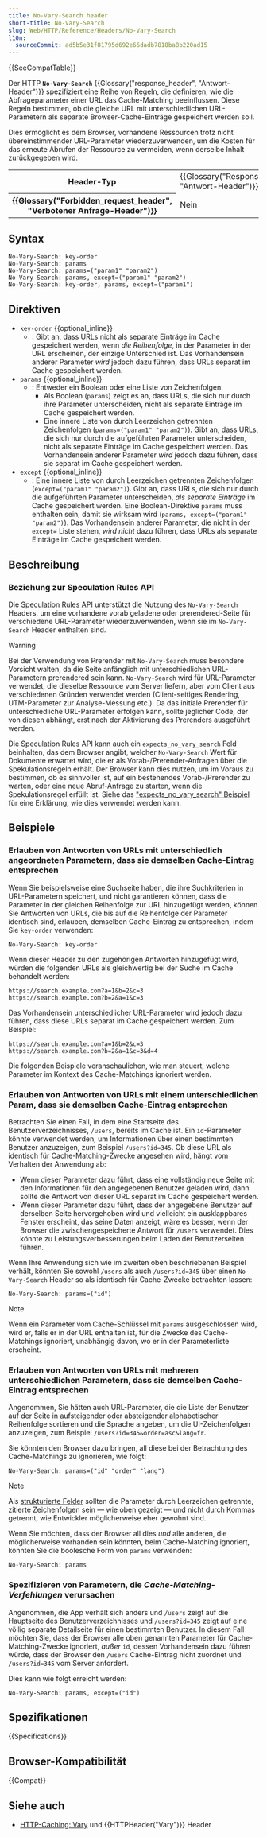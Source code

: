 ```yaml
---
title: No-Vary-Search header
short-title: No-Vary-Search
slug: Web/HTTP/Reference/Headers/No-Vary-Search
l10n:
  sourceCommit: ad5b5e31f81795d692e66dadb7818ba8b220ad15
---
```


{{SeeCompatTable}}

Der HTTP **`No-Vary-Search`** {{Glossary("response_header", "Antwort-Header")}} spezifiziert eine Reihe von Regeln, die definieren, wie die Abfrageparameter einer URL das Cache-Matching beeinflussen. Diese Regeln bestimmen, ob die gleiche URL mit unterschiedlichen URL-Parametern als separate Browser-Cache-Einträge gespeichert werden soll.

Dies ermöglicht es dem Browser, vorhandene Ressourcen trotz nicht übereinstimmender URL-Parameter wiederzuverwenden, um die Kosten für das erneute Abrufen der Ressource zu vermeiden, wenn derselbe Inhalt zurückgegeben wird.

<table class="properties">
  <tbody>
    <tr>
      <th scope="row">Header-Typ</th>
      <td>{{Glossary("Response_header", "Antwort-Header")}}</td>
    </tr>
    <tr>
      <th scope="row">{{Glossary("Forbidden_request_header", "Verbotener Anfrage-Header")}}</th>
      <td>Nein</td>
    </tr>
  </tbody>
</table>

## Syntax

```http
No-Vary-Search: key-order
No-Vary-Search: params
No-Vary-Search: params=("param1" "param2")
No-Vary-Search: params, except=("param1" "param2")
No-Vary-Search: key-order, params, except=("param1")
```

## Direktiven

- `key-order` {{optional_inline}}
  - : Gibt an, dass URLs nicht als separate Einträge im Cache gespeichert werden, wenn _die Reihenfolge_, in der Parameter in der URL erscheinen, der einzige Unterschied ist. Das Vorhandensein anderer Parameter _wird_ jedoch dazu führen, dass URLs separat im Cache gespeichert werden.
- `params` {{optional_inline}}
  - : Entweder ein Boolean oder eine Liste von Zeichenfolgen:
    - Als Boolean (`params`) zeigt es an, dass URLs, die sich nur durch ihre Parameter unterscheiden, nicht als separate Einträge im Cache gespeichert werden.
    - Eine innere Liste von durch Leerzeichen getrennten Zeichenfolgen (`params=("param1" "param2")`).
      Gibt an, dass URLs, die sich nur durch die aufgeführten Parameter unterscheiden, nicht als separate Einträge im Cache gespeichert werden. Das Vorhandensein anderer Parameter _wird_ jedoch dazu führen, dass sie separat im Cache gespeichert werden.
- `except` {{optional_inline}}
  - : Eine innere Liste von durch Leerzeichen getrennten Zeichenfolgen (`except=("param1" "param2")`).
    Gibt an, dass URLs, die sich nur durch die aufgeführten Parameter unterscheiden, _als separate Einträge_ im Cache gespeichert werden. Eine Boolean-Direktive `params` muss enthalten sein, damit sie wirksam wird (`params, except=("param1" "param2")`). Das Vorhandensein anderer Parameter, die nicht in der `except=` Liste stehen, _wird nicht_ dazu führen, dass URLs als separate Einträge im Cache gespeichert werden.

## Beschreibung

### Beziehung zur Speculation Rules API

Die [Speculation Rules API](/de/docs/Web/API/Speculation_Rules_API) unterstützt die Nutzung des `No-Vary-Search` Headers, um eine vorhandene vorab geladene oder prerendered-Seite für verschiedene URL-Parameter wiederzuverwenden, wenn sie im `No-Vary-Search` Header enthalten sind.

> [!WARNING]
> Bei der Verwendung von Prerender mit `No-Vary-Search` muss besondere Vorsicht walten, da die Seite anfänglich mit unterschiedlichen URL-Parametern prerendered sein kann. `No-Vary-Search` wird für URL-Parameter verwendet, die dieselbe Ressource vom Server liefern, aber vom Client aus verschiedenen Gründen verwendet werden (Client-seitiges Rendering, UTM-Parameter zur Analyse-Messung etc.). Da das initiale Prerender für unterschiedliche URL-Parameter erfolgen kann, sollte jeglicher Code, der von diesen abhängt, erst nach der Aktivierung des Prerenders ausgeführt werden.

Die Speculation Rules API kann auch ein `expects_no_vary_search` Feld beinhalten, das dem Browser angibt, welcher `No-Vary-Search` Wert für Dokumente erwartet wird, die er als Vorab-/Prerender-Anfragen über die Spekulationsregeln erhält. Der Browser kann dies nutzen, um im Voraus zu bestimmen, ob es sinnvoller ist, auf ein bestehendes Vorab-/Prerender zu warten, oder eine neue Abruf-Anfrage zu starten, wenn die Spekulationsregel erfüllt ist. Siehe das ["expects_no_vary_search" Beispiel](/de/docs/Web/HTML/Reference/Elements/script/type/speculationrules#expects_no_vary_search_example) für eine Erklärung, wie dies verwendet werden kann.

## Beispiele

### Erlauben von Antworten von URLs mit unterschiedlich angeordneten Parametern, dass sie demselben Cache-Eintrag entsprechen

Wenn Sie beispielsweise eine Suchseite haben, die ihre Suchkriterien in URL-Parametern speichert, und nicht garantieren können, dass die Parameter in der gleichen Reihenfolge zur URL hinzugefügt werden, können Sie Antworten von URLs, die bis auf die Reihenfolge der Parameter identisch sind, erlauben, demselben Cache-Eintrag zu entsprechen, indem Sie `key-order` verwenden:

```http
No-Vary-Search: key-order
```

Wenn dieser Header zu den zugehörigen Antworten hinzugefügt wird, würden die folgenden URLs als gleichwertig bei der Suche im Cache behandelt werden:

```plain
https://search.example.com?a=1&b=2&c=3
https://search.example.com?b=2&a=1&c=3
```

Das Vorhandensein unterschiedlicher URL-Parameter wird jedoch dazu führen, dass diese URLs separat im Cache gespeichert werden. Zum Beispiel:

```plain
https://search.example.com?a=1&b=2&c=3
https://search.example.com?b=2&a=1&c=3&d=4
```

Die folgenden Beispiele veranschaulichen, wie man steuert, welche Parameter im Kontext des Cache-Matchings ignoriert werden.

### Erlauben von Antworten von URLs mit einem unterschiedlichen Param, dass sie demselben Cache-Eintrag entsprechen

Betrachten Sie einen Fall, in dem eine Startseite des Benutzerverzeichnisses, `/users`, bereits im Cache ist. Ein `id`-Parameter könnte verwendet werden, um Informationen über einen bestimmten Benutzer anzuzeigen, zum Beispiel `/users?id=345`. Ob diese URL als identisch für Cache-Matching-Zwecke angesehen wird, hängt vom Verhalten der Anwendung ab:

- Wenn dieser Parameter dazu führt, dass eine vollständig neue Seite mit den Informationen für den angegebenen Benutzer geladen wird, dann sollte die Antwort von dieser URL separat im Cache gespeichert werden.
- Wenn dieser Parameter dazu führt, dass der angegebene Benutzer auf derselben Seite hervorgehoben wird und vielleicht ein ausklappbares Fenster erscheint, das seine Daten anzeigt, wäre es besser, wenn der Browser die zwischengespeicherte Antwort für `/users` verwendet. Dies könnte zu Leistungsverbesserungen beim Laden der Benutzerseiten führen.

Wenn Ihre Anwendung sich wie im zweiten oben beschriebenen Beispiel verhält, könnten Sie sowohl `/users` als auch `/users?id=345` über einen `No-Vary-Search` Header so als identisch für Cache-Zwecke betrachten lassen:

```http
No-Vary-Search: params=("id")
```

> [!NOTE]
> Wenn ein Parameter vom Cache-Schlüssel mit `params` ausgeschlossen wird, wird er, falls er in der URL enthalten ist, für die Zwecke des Cache-Matchings ignoriert, unabhängig davon, wo er in der Parameterliste erscheint.

### Erlauben von Antworten von URLs mit mehreren unterschiedlichen Parametern, dass sie demselben Cache-Eintrag entsprechen

Angenommen, Sie hätten auch URL-Parameter, die die Liste der Benutzer auf der Seite in aufsteigender oder absteigender alphabetischer Reihenfolge sortieren und die Sprache angeben, um die UI-Zeichenfolgen anzuzeigen, zum Beispiel `/users?id=345&order=asc&lang=fr`.

Sie könnten den Browser dazu bringen, all diese bei der Betrachtung des Cache-Matchings zu ignorieren, wie folgt:

```http
No-Vary-Search: params=("id" "order" "lang")
```

> [!NOTE]
> Als [strukturierte Felder](https://www.rfc-editor.org/rfc/rfc8941) sollten die Parameter durch Leerzeichen getrennte, zitierte Zeichenfolgen sein — wie oben gezeigt — und nicht durch Kommas getrennt, wie Entwickler möglicherweise eher gewohnt sind.

Wenn Sie möchten, dass der Browser all dies _und_ alle anderen, die möglicherweise vorhanden sein könnten, beim Cache-Matching ignoriert, könnten Sie die boolesche Form von `params` verwenden:

```http
No-Vary-Search: params
```

### Spezifizieren von Parametern, die _Cache-Matching-Verfehlungen_ verursachen

Angenommen, die App verhält sich anders und `/users` zeigt auf die Hauptseite des Benutzerverzeichnisses und `/users?id=345` zeigt auf eine völlig separate Detailseite für einen bestimmten Benutzer. In diesem Fall möchten Sie, dass der Browser alle oben genannten Parameter für Cache-Matching-Zwecke ignoriert, _außer_ `id`, dessen Vorhandensein dazu führen würde, dass der Browser den `/users` Cache-Eintrag nicht zuordnet und `/users?id=345` vom Server anfordert.

Dies kann wie folgt erreicht werden:

```http
No-Vary-Search: params, except=("id")
```

## Spezifikationen

{{Specifications}}

## Browser-Kompatibilität

{{Compat}}

## Siehe auch

- [HTTP-Caching: Vary](/de/docs/Web/HTTP/Guides/Caching#vary) und {{HTTPHeader("Vary")}} Header
